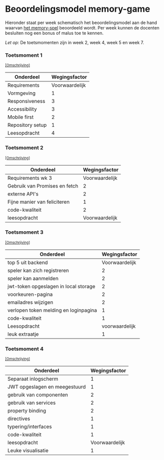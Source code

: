 # Beoordelingsmodel memory-game

Hieronder staat per week schematisch het beoordelingsmodel aan de hand waarvan [het memory-spel](memory.md) beoordeeld wordt. Per week kunnen de docenten besluiten nog een bonus of malus toe te kennen.

*Let op:* De toetsmomenten zijn in week 2, week 4, week 5 en week 7.

### Toetsmoment 1
<sup class="small">[\[Omschrijving\]](week2/memory.md)</sup>

Onderdeel | Wegingsfactor
----|----
Requirements | Voorwaardelijk
Vormgeving | 1
Responsiveness | 3
Accessibility | 3
Mobile first | 2
Repository setup | 1
Leesopdracht | 4

### Toetsmoment 2 
<sup class="small">[\[Omschrijving\]](week4/memory.md)</sup>

Onderdeel | Wegingsfactor
----|----
Requirements wk 3 | Voorwaardelijk
Gebruik van Promises en fetch | 2
externe API's | 2
Fijne manier van feliciteren | 1
code-kwaliteit | 2
leesopdracht | Voorwaardelijk

### Toetsmoment 3 
<sup class="small">[\[Omschrijving\]](week5/memory.md)</sup>

Onderdeel | Wegingsfactor
----|----
top 5 uit backend | Voorwaardelijk
speler kan zich registreren | 2
speler kan aanmelden | 2
jwt-token opgeslagen in local storage | 2
voorkeuren-pagina | 2
emailadres wijzigen | 2
verlopen token melding en loginpagina | 1
code-kwaliteit | 1
Leesopdracht | voorwaardelijk
leuk extraatje | 1

### Toetsmoment 4 
<sup class="small">[\[Omschrijving\]](week7/memory.md)</sup>

Onderdeel | Wegingsfactor 
----|----
Separaat inlogscherm | 1
JWT opgeslagen en meegestuurd | 1
gebruik van componenten | 2
gebruik van services | 2
property binding | 2
directives | 1
typering/interfaces | 1
code-kwaliteit | 1
leesopdracht | Voorwaardelijk
Leuke visualisatie | 1